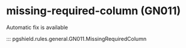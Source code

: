 # missing-required-column (GN011)

Automatic fix is available

::: pgshield.rules.general.GN011.MissingRequiredColumn

